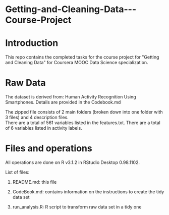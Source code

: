 # Getting-and-Cleaning-Data---Course-Project

# Introduction

This repo contains the completed tasks for the course project for "Getting and Cleaning Data" for Coursera MOOC Data Science specialization.

# Raw Data

The dataset is derived from: Human Activity Recognition Using Smartphones. Details are provided in the Codebook.md

The zipped file consists of 2 main folders (broken down into one folder with 3 files) and 4 description files.  
There are a total of 561 variables listed in the features.txt.
There are a total of 6 variables listed in activity labels.

# Files and operations

All operations are done on R v3.1.2 in RStudio Desktop 0.98.1102. 

List of files:
1. README.md: this file

2. CodeBook.md: contains information on the instructions to create the tidy data set

3. run_analysis.R: R script to transform raw data set in a tidy one

